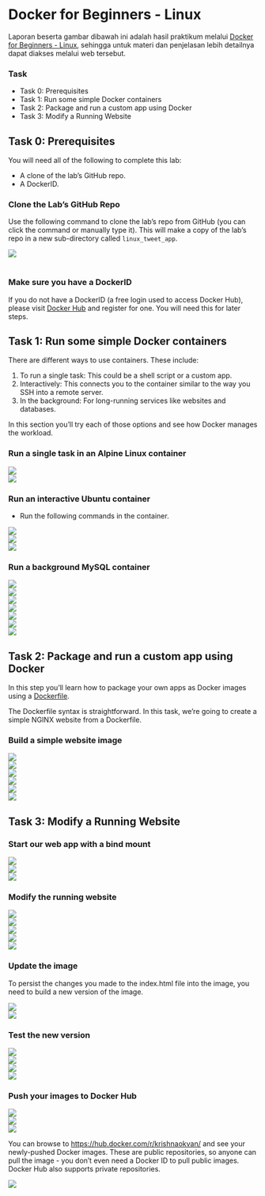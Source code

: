 # Docker for Beginners - Linux

Laporan beserta gambar dibawah ini adalah hasil praktikum melalui [Docker for Beginners - Linux](https://training.play-with-docker.com/beginner-linux/), sehingga untuk materi dan penjelasan lebih detailnya dapat diakses melalui web tersebut.

### Task

- Task 0: Prerequisites 
- Task 1: Run some simple Docker containers 
- Task 2: Package and run a custom app using Docker 
- Task 3: Modify a Running Website

## Task 0: Prerequisites

You will need all of the following to complete this lab: 
- A clone of the lab’s GitHub repo. 
- A DockerID.

### Clone the Lab’s GitHub Repo

Use the following command to clone the lab’s repo from GitHub (you can click the command or manually type it). This will make a copy of the lab’s repo in a new sub-directory called ```linux_tweet_app```.
<div><img src="gambar/1.jpg"></div><br>

### Make sure you have a DockerID

If you do not have a DockerID (a free login used to access Docker Hub), please visit [Docker Hub](https://hub.docker.com/) and register for one. You will need this for later steps.

## Task 1: Run some simple Docker containers 

There are different ways to use containers. These include: 
1. To run a single task: This could be a shell script or a custom app. 
2. Interactively: This connects you to the container similar to the way you SSH into a remote server. 
3. In the background: For long-running services like websites and databases. 

In this section you’ll try each of those options and see how Docker manages the workload.

### Run a single task in an Alpine Linux container

<div><img src="gambar/2.jpg"></div>
<div><img src="gambar/3.jpg"></div>

### Run an interactive Ubuntu container
- Run the following commands in the container.
<div><img src="gambar/4.jpg"></div>
<div><img src="gambar/5.jpg"></div>
<div><img src="gambar/6.jpg"></div>

### Run a background MySQL container

<div><img src="gambar/r1.jpg"></div>
<div><img src="gambar/r2"></div>
<div><img src="gambar/r3"></div>
<div><img src="gambar/r4.jpg"></div>
<div><img src="gambar/r5.jpg"></div>
<div><img src="gambar/r6.jpg"></div>
<div><img src="gambar/r7.jpg"></div>

## Task 2: Package and run a custom app using Docker 

In this step you’ll learn how to package your own apps as Docker images using a [Dockerfile](https://docs.docker.com/engine/reference/builder/). 

The Dockerfile syntax is straightforward. In this task, we’re going to create a simple NGINX website from a Dockerfile.

### Build a simple website image

<div><img src="gambar/t1.jpg"></div>
<div><img src="gambar/t2"></div>
<div><img src="gambar/t3.jpg"></div>
<div><img src="gambar/t4.jpg"></div>
<div><img src="gambar/t4a.jpg"></div>
<div><img src="gambar/t8.jpg"></div>

## Task 3: Modify a Running Website

### Start our web app with a bind mount

<div><img src="gambar/index1.jpg"></div>
<div><img src="gambar/t5.jpg"></div>
<div><img src="gambar/t6.jpg"></div>

### Modify the running website

<div><img src="gambar/index1.jpg"></div>
<div><img src="gambar/s1.jpg"></div>
<div><img src="gambar/s2.jpg"></div>
<div><img src="gambar/s3.jpg"></div>
<div><img src="gambar/s4.jpg"></div>

### Update the image
To persist the changes you made to the index.html file into the image, you need to build a new version of the image.
<div><img src="gambar/newversion1.jpg"></div>
<div><img src="gambar/newversion2.jpg"></div>

### Test the new version

<div><img src="gambar/screenshot-30.jpg"></div>
<div><img src="gambar/screenshot-31.jpg"></div>
<div><img src="gambar/screenshot-32.jpg"></div>
<div><img src="gambar/screenshot-33.jpg"></div>

### Push your images to Docker Hub

<div><img src="gambar/dockerlogin.jpg"></div>
<div><img src="gambar/dockerlogin1.jpg"></div>
<div><img src="gambar/dockerlogin2.jpg"></div>

You can browse to https://hub.docker.com/r/krishnaokvan/ and see your newly-pushed Docker images. These are public repositories, so anyone can pull the image - you don’t even need a Docker ID to pull public images. Docker Hub also supports private repositories.
<div><img src="gambar/hasil.jpg"></div>
